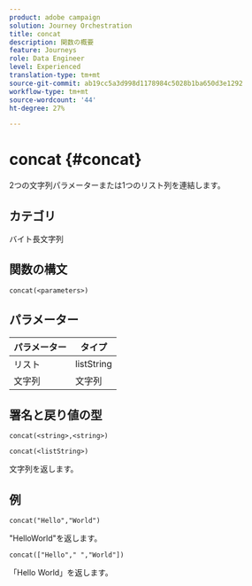```yaml
---
product: adobe campaign
solution: Journey Orchestration
title: concat
description: 関数の概要
feature: Journeys
role: Data Engineer
level: Experienced
translation-type: tm+mt
source-git-commit: ab19cc5a3d998d1178984c5028b1ba650d3e1292
workflow-type: tm+mt
source-wordcount: '44'
ht-degree: 27%

---
```



# concat {#concat}

2つの文字列パラメーターまたは1つのリスト列を連結します。

## カテゴリ

 バイト長文字列

## 関数の構文

`concat(<parameters>)`

## パラメーター

| パラメーター | タイプ |
|-----------|------------------|
| リスト | listString |
| 文字列 | 文字列 |

## 署名と戻り値の型

`concat(<string>,<string>)`

`concat(<listString>)`

文字列を返します。

## 例

`concat("Hello","World")`

&quot;HelloWorld&quot;を返します。

`concat(["Hello"," ","World"])`

「Hello World」を返します。
